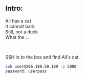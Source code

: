 ## Intro:

Ali has a cat <br/>
It cannot bark <br/>
Still, not a duck <br/>
What the ... <br/>

<br/>

SSH in to the box and find Ali's cat. <br/> 
```bash
ssh user@206.189.59.199 -p 5000
password: userpass
```
